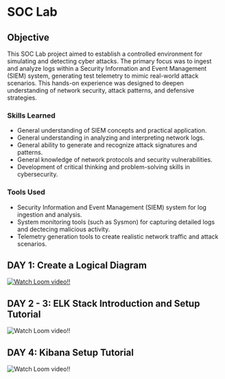 # SOC Lab

## Objective


This SOC Lab project aimed to establish a controlled environment for simulating and detecting cyber attacks. The primary focus was to ingest and analyze logs within a Security Information and Event Management (SIEM) system, generating test telemetry to mimic real-world attack scenarios. This hands-on experience was designed to deepen understanding of network security, attack patterns, and defensive strategies.

### Skills Learned


- General understanding of SIEM concepts and practical application.
- General understanding in analyzing and interpreting network logs.
- General ability to generate and recognize attack signatures and patterns.
- General knowledge of network protocols and security vulnerabilities.
- Development of critical thinking and problem-solving skills in cybersecurity.

### Tools Used


- Security Information and Event Management (SIEM) system for log ingestion and analysis.
- System monitoring tools (such as Sysmon) for capturing detailed logs and dectecing malicious activity.
- Telemetry generation tools to create realistic network traffic and attack scenarios.

## DAY 1: Create a Logical Diagram 

[![Watch Loom video!!](https://www.loom.com/share/44ad5698102645a997fde60dbdcbf2e0)](https://www.loom.com/share/44ad5698102645a997fde60dbdcbf2e0)

## DAY 2 - 3: ELK Stack Introduction and Setup Tutorial

![Watch Loom video!!](https://www.loom.com/share/8f721bc2ae18495a92ab05607c412505?sid=32b4aad5-4229-44d8-b690-6c1cbdee0439)

## DAY 4: Kibana Setup Tutorial

![Watch Loom video!!](https://www.loom.com/share/0dac7aaba8944df2833363c1e36b5666?sid=015fb46d-f1b5-452d-8dbb-cb3382d5a664)
